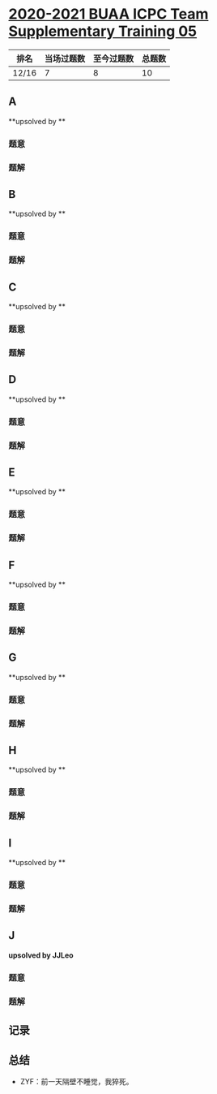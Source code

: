 # [2020-2021 BUAA ICPC Team Supplementary Training 05](https://codeforc.es/)

| 排名  | 当场过题数 | 至今过题数 | 总题数 |
| ----- | ---------- | ---------- | ------ |
| 12/16 | 7          | 8          | 10     |

## **A**

**upsolved by **

### 题意



### 题解



## **B**

**upsolved by **

### 题意



### 题解



## **C**

**upsolved by **

### 题意



### 题解



## **D**

**upsolved by **

### 题意



### 题解



## **E**

**upsolved by **

### 题意



### 题解



## **F**

**upsolved by **

### 题意



### 题解



## **G**

**upsolved by **

### 题意



### 题解



## **H**

**upsolved by **

### 题意



### 题解



## **I**

**upsolved by **

### 题意



### 题解



## **J**

**upsolved by JJLeo**

### 题意



### 题解



## **记录**



## **总结**

* ZYF：前一天隔壁不睡觉，我猝死。